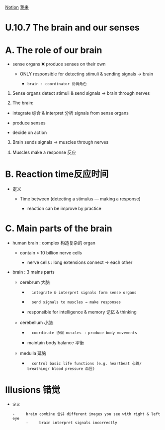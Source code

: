 [Notion](https://www.notion.so/alex27933/U-10-7-The-brain-and-our-senses-faeeb40a176b43d896a58516e4365656)     [我来](https://www.wolai.com/mylearn/euNHkZpjCXrBS7Gh1aHG8Q) 

# U.10.7 The brain and our senses

# A. The role of our brain

- sense organs ❌ produce senses on their own

  - ONLY responsible for detecting stimuli & sending signals → brain

    -     brain : coordinator 协调角色

1. Sense organs detect stimuli & send signals → brain through nerves

2. The brain:

-   integrate 综合 & interpret 分析 signals from sense organs

-   produce senses

-   decide on action

3. Brain sends signals → muscles through nerves

4. Muscles make a response 反应


# B. Reaction time反应时间

- 定义

  - Time between (detecting a stimulus — making a response)

    - reaction can be improve by practice 


# C. Main parts of the brain

-   human brain : complex 构造复杂的 organ

    -   contain > 10 billion nerve cells

        -   nerve cells : long extensions connect → each other

-   brain : 3 mains parts

    -   cerebrum 大脑

        -       integrate & interpret signals form sense organs

        -       send signals to muscles → make responses  

        -   responsible for intelligence & memory 记忆 & thinking

    -   cerebellum 小脑

        -       coordinate 协调 muscles → produce body movements

        -   maintain body balance 平衡

    -   medulla 延脑

        -       control basic life functions (e.g. heartbeat 心跳/ breathing/ blood pressure 血压) 


# Illusions 错觉

-     定义

      -     brain combine 合并 different images you see with right & left eye
            -     brain interpret signals incorrectly


